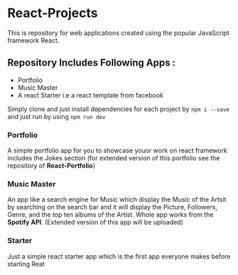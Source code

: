 # React-Projects
This is repository for web applications created using the popular JavaScript framework React.

## Repository Includes Following Apps :
* Portfolio 
* Music Master 
* A react Starter i.e a react template from facebook

Simply clone and just install dependencies for each project by `npm i --save` and just run by using `npm run dev`

### Portfolio
A simple portfolio app for you to showcase youor work on react framework includes the Jokes section (for extended version of this portfolio see the repository of **React-Portfolio**)

### Music Master
An app like a search engine for Music which display the Music of the Artsit by searching on the search bar and it will display the Picture, Followers, Genre, and the top ten albums of the Artist.
Whole app works from the **Spotify API**. (Extended version of this app will be uploaded)

### Starter
Just a simple react starter app which is the first app everyone makes before starting Reat
